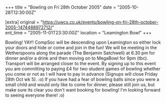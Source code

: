 +++
title = "Bowling on Fri 28th October 2005"
date = "2005-10-28T12:30:00Z"

[extra]
original = "https://uwcs.co.uk/events/bowling-on-fri-28th-october-2005-1474488972712/"    
ent_time = "2005-11-01T23:30:00Z"
location = "Leamington Bowl"
+++

Bowling\! YAY\! CompSoc will be descending upon Leamington so either lock your doors and hide or come and join in the fun\! We will be meeting in the Wetherspoons along the parade (The Benjamin Satchwell) at 6.30 pm for dinner and/or a drink and then moving on to MegaBowl for 9pm (tbc). Transport will be arranged closer to the event. By signing up to this event you are committing to paying £4 for two student games of bowling whether you come or not as I will have to pay in advance (Signups will close Friday 28th Oct wk 5). :o) If you have had a fear of bowling balls since you were a small child and would only like to come for dinner, please still join us, but make sure its clear you don't want booking for bowling\! I'm looking forward to seeing everyone there\! :o)

